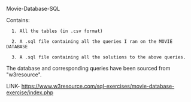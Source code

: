 Movie-Database-SQL

Contains:

      1. All the tables (in .csv format)
      
      2. A .sql file containing all the queries I ran on the MOVIE DATABASE
      
      3. A .sql file containing all the solutions to the above queries.

The database and corresponding queries have been sourced from "w3resource".

LINK- https://www.w3resource.com/sql-exercises/movie-database-exercise/index.php
